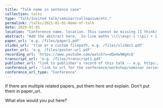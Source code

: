 ```yaml
---
title: "Talk name in sentence case"
collection: talks
type: "Talk/Invited talk/seminar/colloquium/etc." 
permalink: /talks/2021-01-01-Name-of-talk
date: 2020-01-01
location: "Conference name, location. This cannot be missing (I think)."
abstract: "Add the abstract here.  In-line maths \\(\\exp(-i \\pi) + 1 = 0\\). You can enclose the abstract in single or double quotes. But if the same delimitator appears in the abstract, you'll need to replace it with &rsquo; (for single quote) or &quot; (for double quote) "
paper_url: 'e.g. /files/paper1.pdf'
slides_url: 'true or a custom filepath, e.g. /files/slides1.pdf'
poster_url: 'e.g. /files/poster-url.pdf'
recording_url: 'https://www.youtube.com/watch?v=dQw4w9WgXcQ'
transcript_url: 'e.g. /files/transcript1.pdf'
publisher_url: "link to publisher's record of this talk -- e.g. https://neurips.cc/virtual/2023/83583"
conference_url: 'link to url for the conference/workshop/seminar series -- e.g. https://ww2.amstat.org/meetings/jsm/2025/'
conference_url_type: "Conference"
---
```


If there are multiple related papers, put them here and explain. Don't put them in paper_url.

What else would you put here?
